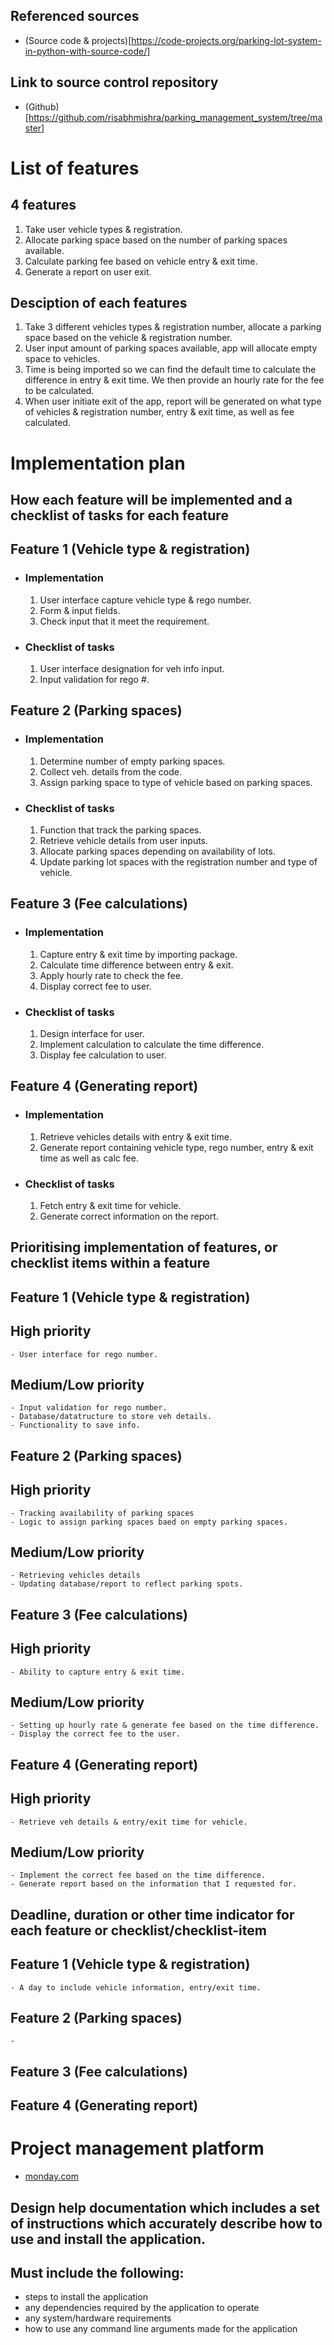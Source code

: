 ## Referenced sources
- (Source code & projects)[https://code-projects.org/parking-lot-system-in-python-with-source-code/]

## Link to source control repository
- (Github)[https://github.com/risabhmishra/parking_management_system/tree/master]

# List of features
## 4 features
1. Take user vehicle types & registration.
2. Allocate parking space based on the number of parking spaces available.
3. Calculate parking fee based on vehicle entry & exit time.
4. Generate a report on user exit.

## Desciption of each features
1. Take 3 different vehicles types & registration number, allocate a parking space based on the vehicle & registration number.
2. User input amount of parking spaces available, app will allocate empty space to vehicles.
3. Time is being imported so we can find the default time to calculate the difference in entry & exit time. We then provide an hourly rate for the fee to be calculated.
4. When user initiate exit of the app, report will be generated on what type of vehicles & registration number, entry & exit time, as well as fee calculated.

# Implementation plan
## How each feature will be implemented and a checklist of tasks for each feature

## Feature 1 (Vehicle type & registration)
- ### Implementation
    1. User interface capture vehicle type & rego number.
    2. Form & input fields.
    3. Check input that it meet the requirement.

- ### Checklist of tasks
    1. User interface designation for veh info input.
    2. Input validation for rego #.

## Feature 2 (Parking spaces)
- ### Implementation
    1. Determine number of empty parking spaces.
    2. Collect veh. details from the code.
    3. Assign parking space to type of vehicle based on parking spaces.

- ### Checklist of tasks
    1. Function that track the parking spaces.
    2. Retrieve vehicle details from user inputs.
    3. Allocate parking spaces depending on availability of lots.
    4. Update parking lot spaces with the registration number and type of vehicle.

## Feature 3 (Fee calculations)
- ### Implementation
    1. Capture entry & exit time by importing package.
    2. Calculate time difference between entry & exit.
    3. Apply hourly rate to check the fee.
    4. Display correct fee to user.

- ### Checklist of tasks
    1. Design interface for user.
    2. Implement calculation to calculate the time difference.
    3. Display fee calculation to user.

## Feature 4 (Generating report)
- ### Implementation
    1. Retrieve vehicles details with entry & exit time.
    2. Generate report containing vehicle type, rego number, entry & exit time as well as calc fee.

- ### Checklist of tasks
    1. Fetch entry & exit time for vehicle.
    2. Generate correct information on the report.
    
## Prioritising implementation of features, or checklist items within a feature
## Feature 1 (Vehicle type & registration)
 ## High priority
    - User interface for rego number.

 ## Medium/Low priority
    - Input validation for rego number.
    - Database/datatructure to store veh details.
    - Functionality to save info.

## Feature 2 (Parking spaces)
 ## High priority
    - Tracking availability of parking spaces
    - Logic to assign parking spaces baed on empty parking spaces.

 ## Medium/Low priority
    - Retrieving vehicles details
    - Updating database/report to reflect parking spots.

## Feature 3 (Fee calculations)
 ## High priority
    - Ability to capture entry & exit time.

 ## Medium/Low priority
    - Setting up hourly rate & generate fee based on the time difference.
    - Display the correct fee to the user.

## Feature 4 (Generating report)
 ## High priority
    - Retrieve veh details & entry/exit time for vehicle.

 ## Medium/Low priority
    - Implement the correct fee based on the time difference.
    - Generate report based on the information that I requested for.


## Deadline, duration or other time indicator for each feature or checklist/checklist-item
## Feature 1 (Vehicle type & registration)
    - A day to include vehicle information, entry/exit time.
## Feature 2 (Parking spaces)
    - 
## Feature 3 (Fee calculations)

## Feature 4 (Generating report)



# Project management platform
 - [monday.com](https://jit74683.monday.com/boards/1804902174)


## Design help documentation which includes a set of instructions which accurately describe how to use and install the application.
 ## Must include the following:
- steps to install the application
- any dependencies required by the application to operate
- any system/hardware requirements
- how to use any command line arguments made for the application

 